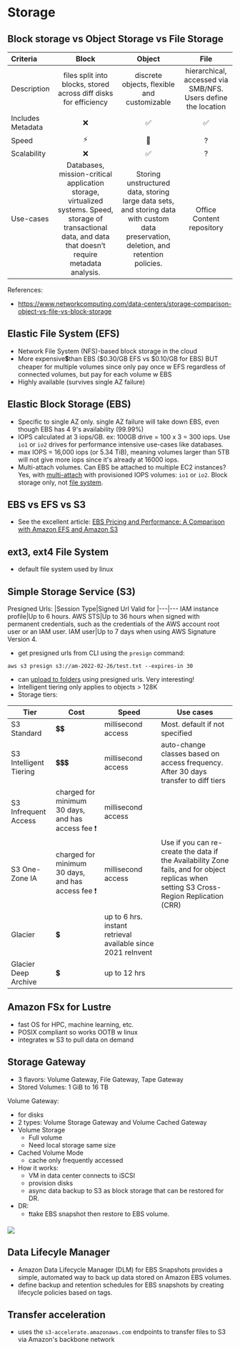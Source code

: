 # Storage

## Block storage vs Object Storage vs File Storage

| Criteria | Block | Object | File 
|:---|:---:|:---:|:---:
Description| files split into blocks, stored across diff disks for efficiency |discrete objects, flexible and customizable |hierarchical, accessed via SMB/NFS. Users define the location
Includes Metadata | ❌| ✅ | ✅
Speed | ⚡|🐢| ?
Scalability | ❌| ✅ | ?
Use-cases | Databases, mission-critical application storage, virtualized systems. Speed, storage of transactional data, and data that doesn’t require metadata analysis. | Storing unstructured data, storing large data sets, and storing data with custom data preservation, deletion, and retention policies. | Office Content repository 

References:
- https://www.networkcomputing.com/data-centers/storage-comparison-object-vs-file-vs-block-storage


## Elastic File System (EFS)
- Network File System (NFS)-based block storage in the cloud
- More expensive💲than EBS ($0.30/GB EFS vs $0.10/GB for EBS) BUT cheaper for multiple volumes since only pay once w EFS regardless of connected volumes, but pay for each volume w EBS
- Highly available (survives single AZ failure)

## Elastic Block Storage (EBS)
- Specific to single AZ only. single AZ failure will take down EBS, even though EBS has 4 9's availability (99.99%)
- IOPS calculated at 3 iops/GB. ex: 100GB drive = 100 x 3 = 300 iops. Use `io1` or `io2` drives for performance intensive use-cases like databases. 
- max IOPS = 16,000 iops (or 5.34 TiB), meaning volumes larger than 5TB will not give more iops since it's already at 16000 iops.
- Multi-attach volumes. Can EBS be attached to multiple EC2 instances? Yes, with [multi-attach](https://docs.aws.amazon.com/AWSEC2/latest/UserGuide/ebs-volumes-multi.html) with provisioned IOPS volumes: `io1` or `io2`. Block storage only, not [file system](https://aws.amazon.com/premiumsupport/knowledge-center/ebs-access-volumes-using-multi-attach/).


## EBS vs EFS vs S3
- See the excellent article: [EBS Pricing and Performance: A Comparison with Amazon EFS and Amazon S3](https://cloud.netapp.com/blog/ebs-efs-amazons3-best-cloud-storage-system)

## ext3, ext4 File System
- default file system used by linux 

## Simple Storage Service (S3)

Presigned Urls: 
|Session Type|Signed Url Valid for 
|---|---
IAM instance profile|Up to 6 hours.
AWS STS|Up to 36 hours when signed with permanent credentials, such as the credentials of the AWS account root user or an IAM user.
IAM user|Up to 7 days when using AWS Signature Version 4.

- get presigned urls from CLI using the `presign` command: 
```
aws s3 presign s3://am-2022-02-26/test.txt --expires-in 30
```
- can [upload to folders](https://docs.aws.amazon.com/AmazonS3/latest/userguide/PresignedUrlUploadObject.html) using presigned urls. Very interesting! 
- Intelligent tiering only applies to objects > 128K
- Storage tiers:

|Tier|Cost|Speed|Use cases
|---|---|---|---|
S3 Standard|💲💲|millisecond access|Most. default if not specified
S3 Intelligent Tiering|💲💲💲|millisecond access|auto-change classes based on access frequency. After 30 days transfer to diff tiers
S3 Infrequent Access|charged for minimum 30 days, and has access fee ❗|millisecond access|
S3 One-Zone IA|charged for minimum 30 days, and has access fee ❗|millisecond access|Use if you can re-create the data if the Availability Zone fails, and for object replicas when setting S3 Cross-Region Replication (CRR)
Glacier|💲|up to 6 hrs. instant retrieval available since 2021 reInvent|
Glacier Deep Archive|💲|up to 12 hrs|


## Amazon FSx for Lustre
- fast OS for HPC, machine learning, etc. 
- POSIX compliant so works OOTB w linux
- integrates w S3 to pull data on demand

## Storage Gateway
- 3 flavors: Volume Gateway, File Gateway, Tape Gateway
- Stored Volumes: 1 GiB to 16 TB

Volume Gateway:
- for disks
- 2 types: Volume Storage Gateway and Volume Cached Gateway
- Volume Storage
    - Full volume
    - Need local storage same size
- Cached Volume Mode
    - cache only frequently accessed
- How it works: 
    - VM in data center connects to iSCSI
    - provision disks
    - async data backup to S3 as block storage that can be restored for DR.
- DR: 
    - ❗take EBS snapshot then restore to EBS volume.

![](https://docs.aws.amazon.com/storagegateway/latest/userguide/images/aws-storage-gateway-stored-diagram.png) 

## Data Lifecyle Manager
- Amazon Data Lifecycle Manager (DLM) for EBS Snapshots provides a simple, automated way to back up data stored on Amazon EBS volumes. 
- define backup and retention schedules for EBS snapshots by creating lifecycle policies based on tags. 

## Transfer acceleration
- uses the `s3-accelerate.amazonaws.com` endpoints to transfer files to S3 via Amazon's backbone network
